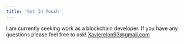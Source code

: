 ```yaml
---
title: 'Get In Touch'
---
```


I am currently seeking work as a blockchain developer. If you have any questions please feel free to ask!
Xavierelon93@gmail.com
